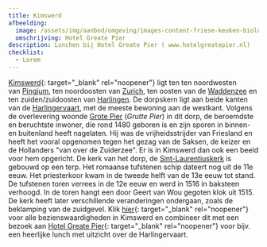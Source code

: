 ```yaml
---
title: Kimswerd
afbeelding:
  image: /assets/img/aanbod/omgeving/images-content-friese-keuken-biologisch-1-p5236291-2.jpg
  omschrijving: Hotel Greate Pier
description: Lunchen bij Hotel Greate Pier ( www.hotelgreatepier.nl)
checklist:
  - Lorem
---
```


[Kimswerd](https://nl.wikipedia.org/wiki/Kimswerd){: target="_blank" rel="noopener"} ligt ten ten noordwesten van&nbsp;[Pingjum](https://nl.wikipedia.org/wiki/Pingjum), ten noordoosten van&nbsp;[Zurich](https://nl.wikipedia.org/wiki/Zurich_&#40;Nederland&#41;), ten oosten van de&nbsp;[Waddenzee](https://nl.wikipedia.org/wiki/Waddenzee)&nbsp;en ten zuiden/zuidoosten van&nbsp;[Harlingen](<https://nl.wikipedia.org/wiki/Harlingen_(stad)>). De dorpskern ligt aan beide kanten van de&nbsp;[Harlingervaart](<https://nl.wikipedia.org/wiki/Harlingervaart_(Bolsward)>), met de meeste bewoning aan de westkant. Volgens de overlevering woonde&nbsp;[Grote Pier](https://nl.wikipedia.org/wiki/Pier_Gerlofs_Donia)&nbsp;(_Grutte Pier_) in dit dorp, de beroemdste en beruchtste inwoner, die rond 1480 geboren is en zijn sporen in binnen- en buitenland heeft nagelaten. Hij was de vrijheidsstrijder van Friesland en heeft het vooral opgenomen tegen het gezag van de Saksen, de keizer en de Hollanders "van over de Zuiderzee". Er is in Kimswerd dan ook een beeld voor hem opgericht. De kerk van het dorp, de&nbsp;[Sint-Laurentiuskerk](<https://nl.wikipedia.org/wiki/Sint-Laurentiuskerk_(Kimswerd)>)&nbsp;is gebouwd op een terp. Het romaanse tufstenen schip dateert nog uit de 11e eeuw. Het priesterkoor kwam in de tweede helft van de 13e eeuw tot stand. De tufstenen toren verrees in de 12e eeuw en werd in 1516 in baksteen verhoogd. In de toren hangt een door Geert van Wou gegoten klok uit 1515. De kerk heeft later verschillende veranderingen ondergaan, zoals de beklamping van de zuidgevel. Klik [hier](https://nl.wikipedia.org/wiki/Lijst_van_rijksmonumenten_in_Kimswerd){: target="\_blank" rel="noopener"} voor alle bezienswaardigheden in Kimswerd en combineer dit met een bezoek aan [Hotel Greate Pier](https://www.hotelgreatepier.nl){: target="\_blank" rel="noopener"}&nbsp;voor bijv. een heerlijke lunch met uitzicht over de Harlingervaart.
